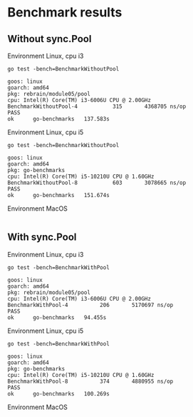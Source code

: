# Benchmark results

## Without sync.Pool 

Environment Linux, cpu i3

```
go test -bench=BenchmarkWithoutPool

goos: linux
goarch: amd64
pkg: rebrain/module05/pool
cpu: Intel(R) Core(TM) i3-6006U CPU @ 2.00GHz
BenchmarkWithoutPool-4   	     315	   4368705 ns/op
PASS
ok  	go-benchmarks	137.583s
```

Environment Linux, cpu i5

```
go test -bench=BenchmarkWithoutPool

goos: linux
goarch: amd64
pkg: go-benchmarks
cpu: Intel(R) Core(TM) i5-10210U CPU @ 1.60GHz
BenchmarkWithoutPool-8   	     603	   3078665 ns/op
PASS
ok  	go-benchmarks	151.674s
```


Environment MacOS

```

```

## With sync.Pool

Environment Linux, cpu i3

```
go test -bench=BenchmarkWithPool

goos: linux
goarch: amd64
pkg: rebrain/module05/pool
cpu: Intel(R) Core(TM) i3-6006U CPU @ 2.00GHz
BenchmarkWithPool-4   	     206	   5170697 ns/op
PASS
ok  	go-benchmarks	94.455s
```

Environment Linux, cpu i5

```
go test -bench=BenchmarkWithPool

goos: linux
goarch: amd64
pkg: go-benchmarks
cpu: Intel(R) Core(TM) i5-10210U CPU @ 1.60GHz
BenchmarkWithPool-8   	     374	   4880955 ns/op
PASS
ok  	go-benchmarks	100.269s
```

Environment MacOS

```

```
